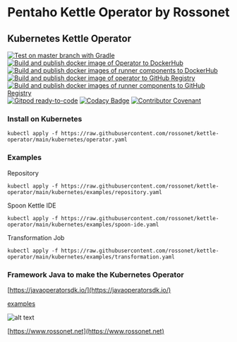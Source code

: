 # Pentaho Kettle Operator by Rossonet

## Kubernetes Kettle Operator
[![Test on master branch with Gradle](https://github.com/rossonet/kettle-operator/actions/workflows/test-on-master-with-gradle.yml/badge.svg)](https://github.com/rossonet/kettle-operator/actions/workflows/test-on-master-with-gradle.yml)
[![Build and publish docker image of Operator to DockerHub](https://github.com/rossonet/kettle-operator/actions/workflows/publish-to-dockerhub-operator.yml/badge.svg)](https://github.com/rossonet/kettle-operator/actions/workflows/publish-to-dockerhub-operator.yml)
[![Build and publish docker images of runner components to DockerHub](https://github.com/rossonet/kettle-operator/actions/workflows/publish-to-dockerhub-runners.yml/badge.svg)](https://github.com/rossonet/kettle-operator/actions/workflows/publish-to-dockerhub-runners.yml)
[![Build and publish docker image of operator to GitHub Registry](https://github.com/rossonet/kettle-operator/actions/workflows/publish-to-github-registry-operator.yml/badge.svg)](https://github.com/rossonet/kettle-operator/actions/workflows/publish-to-github-registry-operator.yml)
[![Build and publish docker images of runner components to GitHub Registry](https://github.com/rossonet/kettle-operator/actions/workflows/publish-to-github-registry-runners.yml/badge.svg)](https://github.com/rossonet/kettle-operator/actions/workflows/publish-to-github-registry-runners.yml)
[![Gitpod ready-to-code](https://img.shields.io/badge/Gitpod-ready--to--code-blue?logo=gitpod)](https://gitpod.io/#https://github.com/rossonet/kettle-operator)
[![Codacy Badge](https://app.codacy.com/project/badge/Grade/f3ae38d406804dfc844d94bcff9cc9a7)](https://www.codacy.com/gh/rossonet/kettle-operator/dashboard?utm_source=github.com&amp;utm_medium=referral&amp;utm_content=rossonet/kettle-operator&amp;utm_campaign=Badge_Grade)
[![Contributor Covenant](https://img.shields.io/badge/Contributor%20Covenant-2.1-4baaaa.svg)](code_of_conduct.md) 

### Install on Kubernetes

```
kubectl apply -f https://raw.githubusercontent.com/rossonet/kettle-operator/main/kubernetes/operator.yaml
```

### Examples

Repository
```
kubectl apply -f https://raw.githubusercontent.com/rossonet/kettle-operator/main/kubernetes/examples/repository.yaml
```

Spoon Kettle IDE
```
kubectl apply -f https://raw.githubusercontent.com/rossonet/kettle-operator/main/kubernetes/examples/spoon-ide.yaml
```

Transformation Job
```
kubectl apply -f https://raw.githubusercontent.com/rossonet/kettle-operator/main/kubernetes/examples/transformation.yaml
```

### Framework Java to make the Kubernetes Operator

[https://javaoperatorsdk.io/](https://javaoperatorsdk.io/)

[examples](https://github.com/java-operator-sdk/java-operator-sdk/tree/main/sample-operators)


![alt text](https://app.rossonet.net/wp-content/uploads/2021/10/rossonet-logo_280_115.png "Rossonet")

[https://www.rossonet.net](https://www.rossonet.net)
